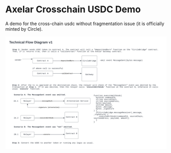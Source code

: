 # Axelar Crosschain USDC Demo

A demo for the cross-chain usdc without fragmentation issue (it is officially minted by Circle).

![Diagram](/images/diagram.png)

